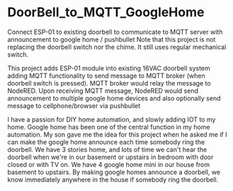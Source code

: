 # DoorBell_to_MQTT_GoogleHome
Connect ESP-01 to existing doorbell to communicate to MQTT server with announcement to google home / pushbullet 
Note that this project is not replacing the doorbell switch nor the chime.  It still uses regular mechanical switch.

This project adds ESP-01 module into existing 16VAC doorbell system adding MQTT functionality to send message to
MQTT broker (when doorbell switch is pressed).  MQTT broker would relay the message to NodeRED.
Upon receiving MQTT message, NodeRED would send announcement to multiple google home devices and also optionally
send message to cellphone/browser via pushbullet

I have a passion for DIY home automation, and slowly adding IOT to my home.  Google home has been one of the central
function in my home automation.  My son gave me the idea for this project when he asked me if I can make the google
home announce each time somebody ring the doorbell.  We have 3 stories home, and lots of time we can't hear the 
doorbell when we're in our basement or upstairs in bedroom with door closed or with TV on.  We have 4 google home mini
in our house from basement to upstairs. By making google homes announce a doorbell, we know immediately anywhere in 
the house if somebody ring the doorbell.
